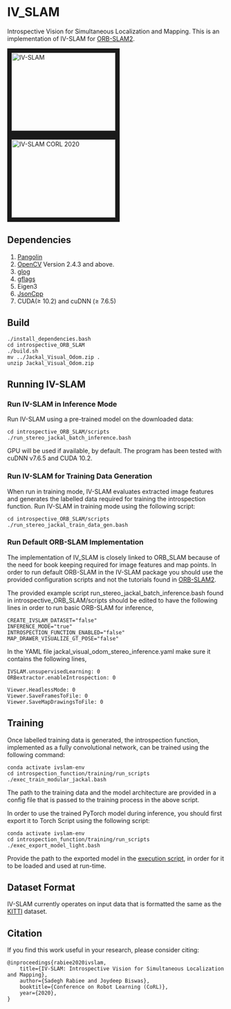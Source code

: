 # IV_SLAM
Introspective Vision for Simultaneous Localization and Mapping. 
This is an implementation of IV-SLAM for [ORB-SLAM2](https://github.com/raulmur/ORB_SLAM2). 

<a href="https://www.youtube.com/embed/89z3Bn7qTa4" target="_blank"><img src="http://img.youtube.com/vi/89z3Bn7qTa4/0.jpg" 
alt="IV-SLAM" width="240" height="180" border="10" /></a>
<a href="https://www.youtube.com/embed/CDk9oNIY1-Y" target="_blank"><img src="http://img.youtube.com/vi/CDk9oNIY1-Y/0.jpg" 
alt="IV-SLAM CORL 2020" width="240" height="180" border="10" /></a>


## Dependencies

1. [Pangolin](https://github.com/stevenlovegrove/Pangolin) 
2. [OpenCV](http://opencv.org) Version 2.4.3 and above.
3. [glog](https://github.com/google/glog)
4. [gflags](https://github.com/gflags/gflags)
5. Eigen3
6. [JsonCpp](https://github.com/open-source-parsers/jsoncpp)
7. CUDA(&geq; 10.2) and cuDNN (&geq; 7.6.5)

<!--Download and install Pangolin from [here](https://github.com/stevenlovegrove/Pangolin). 
You can install the rest of the dependencies on ubuntu using:
```
sudo apt-get install libgoogle-glog-dev libgflags-dev libjsoncpp-dev libeigen3-dev nvidia-cuda-toolkit
```-->

## Build
```
./install_dependencies.bash
cd introspective_ORB_SLAM
./build.sh
mv ../Jackal_Visual_Odom.zip .
unzip Jackal_Visual_Odom.zip
```

<!--
## Environment Setup for Training
We use [Pytorch](https://pytorch.org/) for training the introspection function. Setting up a virtual environment using [Conda](https://docs.conda.io/en/latest/) is suggested. You can install the minimal installer for Conda from [here](https://docs.conda.io/en/latest/miniconda.html). Then, create an environment using:
```
conda create -n ivslam-env python=3.7
conda activate ivslam-env

conda install pytorch torchvision cudatoolkit=10.2 -c pytorch
conda install -c conda-forge scikit-image pillow==6.2.1 yacs tqdm 
conda install -c anaconda scikit-learn
conda install -c menpo opencv
```
-->

## Running IV-SLAM

<!-- ### Download Sample Data and Pre-trained Models
Download a pre-trained model using:
```
./download_pretrained_models.bash
```

Download a short robot deployment session using:
```
./download_sample_data.bash
```-->

### Run IV-SLAM in Inference Mode
Run IV-SLAM using a pre-trained model on the downloaded data:
```
cd introspective_ORB_SLAM/scripts
./run_stereo_jackal_batch_inference.bash
```
GPU will be used if available, by default. The program has been tested with cuDNN v7.6.5 and CUDA 10.2. 

### Run IV-SLAM for Training Data Generation
When run in training mode, IV-SLAM evaluates extracted image features and generates 
the labelled data required for training the introspection function. Run IV-SLAM in training mode using the following script: 
```
cd introspective_ORB_SLAM/scripts
./run_stereo_jackal_train_data_gen.bash
```

### Run Default ORB-SLAM Implementation
The implementation of IV_SLAM is closely linked to ORB_SLAM because of the need for book keeping required for image features and map points. In order to run default ORB-SLAM in the IV-SLAM package you should use the provided configuration scripts and not the tutorials found in [ORB-SLAM2](https://github.com/raulmur/ORB_SLAM2). 

The provided example script run_stereo_jackal_batch_inference.bash found in introspective_ORB_SLAM/scripts should be edited to have the following lines in order to run basic ORB-SLAM for inference,
```
CREATE_IVSLAM_DATASET="false"
INFERENCE_MODE="true"
INTROSPECTION_FUNCTION_ENABLED="false"
MAP_DRAWER_VISUALIZE_GT_POSE="false"
```

In the YAML file jackal_visual_odom_stereo_inference.yaml make sure it contains the following lines,
```
IVSLAM.unsupervisedLearning: 0
ORBextractor.enableIntrospection: 0

Viewer.HeadlessMode: 0
Viewer.SaveFramesToFile: 0
Viewer.SaveMapDrawingsToFile: 0

```

## Training
Once labelled training data is generated, the introspection function, implemented as a fully convolutional network, can be trained using the following command:
```
conda activate ivslam-env
cd introspection_function/training/run_scripts
./exec_train_modular_jackal.bash
```
The path to the training data and the model architecture are provided in a config file that is passed to the training process in the above script. 


In order to use the trained PyTorch model during inference, you should first export it to Torch Script using the following script:
```
conda activate ivslam-env
cd introspection_function/training/run_scripts
./exec_export_model_light.bash
```
Provide the path to the exported model in the [execution script](), in order for it to be loaded and used at run-time. 


## Dataset Format
IV-SLAM currently operates on input data that is formatted the same as the [KITTI](http://www.cvlibs.net/datasets/kitti/eval_odometry.php) dataset.

## Citation
If you find this work useful in your research, please consider citing:
```
@inproceedings{rabiee2020ivslam,
    title={IV-SLAM: Introspective Vision for Simultaneous Localization and Mapping},
    author={Sadegh Rabiee and Joydeep Biswas},
    booktitle={Conference on Robot Learning (CoRL)},
    year={2020},
}
```
